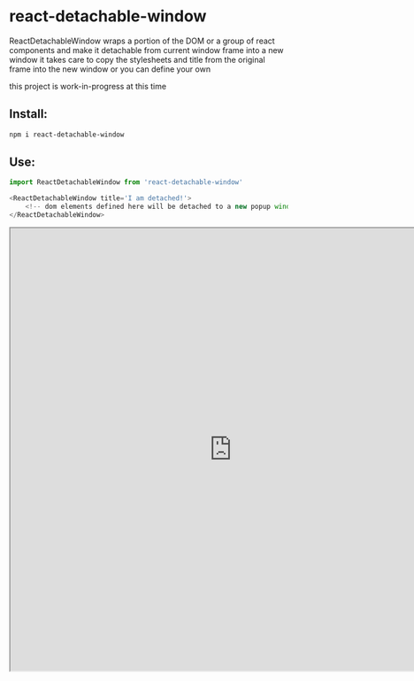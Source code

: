 # react-detachable-window
ReactDetachableWindow wraps a portion of the DOM or a group of react components and make it detachable from current window frame into a new window
it takes care to copy the stylesheets and title from the original frame into the new window or you can define your own

this project is work-in-progress at this time

## Install:

```bash
npm i react-detachable-window
```


## Use:

```javascript
import ReactDetachableWindow from 'react-detachable-window'
```

```javascript
<ReactDetachableWindow title='I am detached!'>
    <!-- dom elements defined here will be detached to a new popup window -->
</ReactDetachableWindow>
```

<iframe width="800" height="800" src="https://eetay.github.io/react-detachable-window/">

## TODO List
* add property to define the buttons for detaching and re-attaching
* copy complete set of attributes from original window into the new popup
* allow property to define a containing DOM for the new popup


